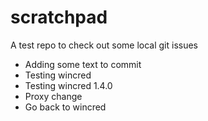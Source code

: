 # scratchpad
A test repo to check out some local git issues

- Adding some text to commit
- Testing wincred
- Testing wincred 1.4.0
- Proxy change
- Go back to wincred
